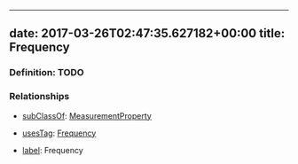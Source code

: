
---
date: 2017-03-26T02:47:35.627182+00:00
title: Frequency
---
### Definition: TODO

### Relationships

* [subClassOf](http://www.w3.org/2000/01/rdf-schema#subClassOf): [MeasurementProperty](https://brickschema.org/schema/1.0/Brick#MeasurementProperty)

* [usesTag](https://brickschema.org/schema/1.0/BrickFrame#usesTag): [Frequency](https://brickschema.org/schema/1.0/BrickTag#Frequency)

* [label](http://www.w3.org/2000/01/rdf-schema#label): Frequency
